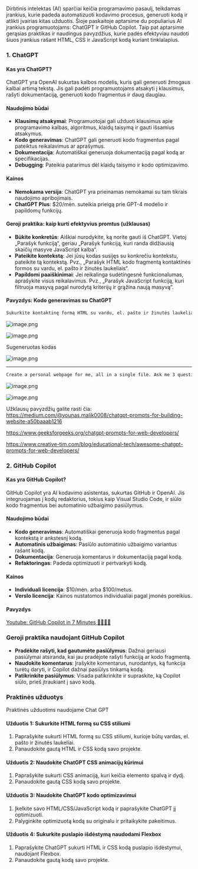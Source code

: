 
Dirbtinis intelektas (AI) sparčiai keičia programavimo pasaulį, teikdamas įrankius, kurie padeda automatizuoti kodavimo procesus, generuoti kodą ir atlikti įvairias kitas užduotis. Šioje paskaitoje aptarsime du populiarius AI įrankius programuotojams: ChatGPT ir GitHub Copilot. Taip pat aptarsime gerąsias praktikas ir naudingus pavyzdžius, kurie padės efektyviau naudoti šiuos įrankius rašant HTML, CSS ir JavaScript kodą kuriant tinklalapius.

### 1. ChatGPT

#### Kas yra ChatGPT?

ChatGPT yra OpenAI sukurtas kalbos modelis, kuris gali generuoti žmogaus kalbai artimą tekstą. Jis gali padėti programuotojams atsakyti į klausimus, rašyti dokumentaciją, generuoti kodo fragmentus ir daug daugiau.

#### Naudojimo būdai

-   **Klausimų atsakymai**: Programuotojai gali užduoti klausimus apie programavimo kalbas, algoritmus, klaidų taisymą ir gauti išsamius atsakymus.
-   **Kodo generavimas**: ChatGPT gali generuoti kodo fragmentus pagal pateiktus reikalavimus ar aprašymus.
-   **Dokumentacija**: Automatiškai generuoja dokumentaciją pagal kodą ar specifikacijas.
-   **Debugging**: Pateikia patarimus dėl klaidų taisymo ir kodo optimizavimo.

#### Kainos

-   **Nemokama versija**: ChatGPT yra prieinamas nemokamai su tam tikrais naudojimo apribojimais.
-   **ChatGPT Plus**: $20/mėn. suteikia prieigą prie GPT-4 modelio ir papildomų funkcijų.

#### Geroji praktika: kaip kurti efektyvius promtus (užklausas)

-   **Būkite konkretūs**: Aiškiai nurodykite, ką norite gauti iš ChatGPT. Vietoj „Parašyk funkciją“, geriau „Parašyk funkciją, kuri randa didžiausią skaičių masyve JavaScript kalba“.
-   **Pateikite kontekstą**: Jei jūsų kodas susijęs su konkrečiu kontekstu, pateikite tą kontekstą. Pvz., „Parašyk HTML kodo fragmentą kontaktinės formos su vardu, el. pašto ir žinutės laukeliais“.
-   **Papildomi paaiškinimai**: Jei reikalinga sudėtingesnė funkcionalumas, aprašykite visus reikalavimus. Pvz., „Parašyk JavaScript funkciją, kuri filtruoja masyvą pagal nurodytą kriterijų ir grąžina naują masyvą“.

#### Pavyzdys: Kodo generavimas su ChatGPT

```sh
Sukurkite kontaktinę formą HTML su vardu, el. pašto ir žinutės laukeliais bei išsiuntimo mygtuku.
```

![image.png](https://i.postimg.cc/c1ty8MQ0/image.png)

![image.png](https://i.postimg.cc/KzdW5wnF/image.png)

Sugeneruotas kodas

![image.png](https://i.postimg.cc/SxhJPKyY/image.png)

--- 
```sh 
Create a personal webpage for me, all in a single file. Ask me 3 questions first on whatever you need to know.
```

![image.png](https://i.postimg.cc/rmTkfzVJ/image.png)



![image.png](https://i.postimg.cc/gcqvS7Dq/image.png)

Užklausų pavyzdžių galite rasti čia: https://medium.com/@younas.malik0008/chatgpt-prompts-for-building-website-a50baaab1216

https://www.geeksforgeeks.org/chatgpt-prompts-for-web-developers/

https://www.creative-tim.com/blog/educational-tech/awesome-chatgpt-prompts-for-web-developers/

### 2. GitHub Copilot

#### Kas yra GitHub Copilot?

GitHub Copilot yra AI kodavimo asistentas, sukurtas GitHub ir OpenAI. Jis integruojamas į kodų redaktorius, tokius kaip Visual Studio Code, ir siūlo kodo fragmentus bei automatinio užbaigimo pasiūlymus.

#### Naudojimo būdai

-   **Kodo generavimas**: Automatiškai generuoja kodo fragmentus pagal kontekstą ir ankstesnį kodą.
-   **Automatinis užbaigimas**: Pasiūlo automatinio užbaigimo variantus rašant kodą.
-   **Dokumentacija**: Generuoja komentarus ir dokumentaciją pagal kodą.
-   **Refaktoringas**: Padeda optimizuoti ir pertvarkyti kodą.

#### Kainos

-   **Individuali licencija**: $10/mėn. arba $100/metus.
-   **Verslo licencija**: Kainos nustatomos individualiai pagal įmonės poreikius.

#### Pavyzdys

[Youtube: GitHub Copilot in 7 Minutes 👨‍💻🤖🚀](https://www.youtube.com/watch?v=hPVatUSvZq0&ab_channel=DevelopersDigest)

### Geroji praktika naudojant GitHub Copilot

-   **Pradėkite rašyti, kad gautumėte pasiūlymus**: Dažnai geriausi pasiūlymai atsiranda, kai jau pradėjote rašyti funkciją ar kodo fragmentą.
-   **Naudokite komentarus**: Įrašykite komentarus, nurodantys, ką funkcija turėtų daryti, ir Copilot dažnai pasiūlys tinkamą kodą.
-   **Patikrinkite pasiūlymus**: Visada patikrinkite ir supraskite, ką Copilot siūlo, prieš įtraukiant į savo kodą.

### Praktinės užduotys

Praktinės užduotims naudojame Chat GPT

#### Užduotis 1: Sukurkite HTML formą su CSS stiliumi

1.  Paprašykite sukurti HTML formą su CSS stiliumi, kurioje būtų vardas, el. pašto ir žinutės laukeliai.
2.  Panaudokite gautą HTML ir CSS kodą savo projekte.

#### Užduotis 2: Naudokite ChatGPT CSS animacijų kūrimui

1.  Paprašykite sukurti CSS animaciją, kuri keičia elemento spalvą ir dydį.
2.  Panaudokite gautą CSS kodą savo projekte.

#### Užduotis 3: Naudokite ChatGPT kodo optimizavimui

1.  Įkelkite savo HTML/CSS/JavaScript kodą ir paprašykite ChatGPT jį optimizuoti.
2.  Palyginkite optimizuotą kodą su originalu ir pritaikykite pakeitimus.

#### Užduotis 4: Sukurkite puslapio išdėstymą naudodami Flexbox

1.  Paprašykite ChatGPT sukurti HTML ir CSS kodą puslapio išdėstymui, naudojant Flexbox.
2.  Panaudokite gautą kodą savo projekte.
